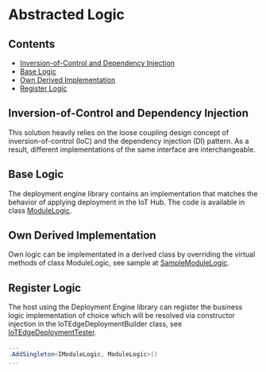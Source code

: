 # Abstracted Logic

## Contents

- [Inversion-of-Control and Dependency Injection](#inversion-of-control-and-dependency-injection)
- [Base Logic](#base-logic)
- [Own Derived Implementation](#own-derived-implementation)
- [Register Logic](#register-logic)

## Inversion-of-Control and Dependency Injection

This solution heavily relies on the loose coupling design concept of inversion-of-control (IoC) and the dependency injection (DI) pattern. As a result, different implementations of the same interface are interchangeable.

## Base Logic

The deployment engine library contains an implementation that matches the behavior of applying deployment in the IoT Hub. The code is available in class [ModuleLogic][def].

## Own Derived Implementation

Own logic can be implementated in a derived class by overriding the virtual methods of class ModuleLogic, see sample at [SampleModuleLogic][def1].

## Register Logic

The host using the Deployment Engine library can register the business logic implementation of choice which will be resolved via constructor injection in the IoTEdgeDeploymentBuilder class, see [IoTEdgeDeploymentTester][def2].

```csharp
...
.AddSingleton<IModuleLogic, ModuleLogic>()
...
```

[def]: /src/IoTEdgeDeploymentEngine/Logic/ModuleLogic.cs
[def1]: /src/IoTEdgeDeploymentEngine/Logic/SampleModuleLogic.cs
[def2]: /src/IoTEdgeDeploymentTester/Program.cs
